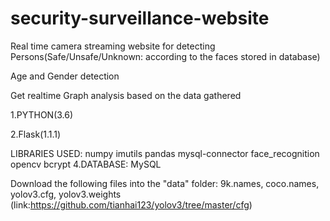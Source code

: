# security-surveillance-website
Real time camera streaming website for detecting Persons(Safe/Unsafe/Unknown: according to the faces stored in database)

Age and Gender detection

Get realtime Graph analysis based on the data gathered

1.PYTHON(3.6)

2.Flask(1.1.1)

LIBRARIES USED: numpy imutils pandas mysql-connector face_recognition opencv bcrypt
4.DATABASE: MySQL

Download the following files into the "data" folder: 9k.names, coco.names, yolov3.cfg, yolov3.weights (link:https://github.com/tianhai123/yolov3/tree/master/cfg)


